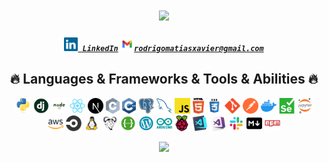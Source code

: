 <!-- <img align="right" src="https://visitor-badge.laobi.icu/badge?page_id=rodrigo-xavier.rodrigo-xavier"> -->

<h1 align="center">
  <a href="https://git.io/typing-svg">
    <img src="https://readme-typing-svg.herokuapp.com/?lines=Hello,+There!+👋;I'm+Rodrigo+M.+Xavier;FullStack+Developer;Nice+to+meet+you!;Welcome+to+my+Profile&center=true&size=30">
  </a>
</h1>

<h5 align="center">
  <code><a href="https://www.linkedin.com/in/rodrigomxavier/" title="LinkedIn Profile"><img width="22" src="images/linkedin.svg"> LinkedIn</a></code>
  <code><a href="mailto:rodrigomatiasxavier@gmail.com" title="Gmail"><img width="22" src="images/gmail.svg">rodrigomatiasxavier@gmail.com</a></code>
<!--   <code><a href="" title="HackerRank Profile"><img width="22" src="images/hackerrank.png"> HackerRank</a></code> -->
<!--   <code><a href="" title="Stack Overflow Profile"><img width="22" src="images/stackoverflow.svg"> Stack Overflow</a></code> -->
</h5>

<h2 align="center">🔥 Languages & Frameworks & Tools & Abilities 🔥</h2>
<p align="center">
  <code><img title="Python" height="25" src="images/python-original.svg"></code>
  <code><img title="Django" height="25" src="images/django.png"></code>
  <code><img title="Node.js" height="25" src="images/node-js.svg"></code>
  <code><img title="React.js" height="25" src="images/react-original.svg"></code>
  <code><img title="Next.js" height="25" src="images/nextjs.svg"></code>
  <code><img title="C" height="25" src="images/c.svg"></code>
  <code><img title="C++" height="25" src="images/cpp.svg"></code>
  <!-- <code><img title="C#" height="25" src="images/cSharp.svg"></code> -->
  <code><img title="PostgreSQL" height="25" src="images/postgresql.svg"></code>
  <code><img title="MySQL" height="25" src="images/mysql.svg"></code>
  <code><img title="Javascript" height="25" src="images/javascript.svg"></code>
  <code><img title="HTML5" height="25" src="images/html5.svg"></code>
  <code><img title="CSS" height="25" src="images/css.svg"></code>
  <code><img title="Git" height="25" src="images/git-original.svg"></code>
  <code><img title="Postman" height="25" src="images/postman.svg"></code>
  <code><img title="Docker" height="25" src="images/docker.svg"></code>
  <code><img title="Selenium" height="25" src="images/selenium.svg"></code>
  <code><img title="Jupyter" height="25" src="images/jupyter.svg"></code>
  <code><img title="AWS" height="25" src="images/aws.svg"></code>
  <code><img title="Circle CI" height="25" src="images/circleci.svg"></code>
  <code><img title="Linux" height="25" src="images/linux.svg"></code>
  <code><img title="Makefile" height="25" src="images/makefile.svg"></code>
  <code><img title="Swagger" height="25" src="images/swagger.svg"></code>
  <code><img title="Wordpress" height="25" src="images/wordpress.svg"></code>
  <code><img title="Arduino" height="25" src="images/arduino.svg"></code>
  <code><img title="Raspberry Pi" height="25" src="images/raspberry-pi.svg"></code>
  <code><img title="Visual Studio Code" height="25" src="images/vscode.png"></code>
  <code><img title="Microsoft Visual Studio" height="25" src="images/visualstudio.png"></code>
  <code><img title="Slack" height="25" src="images/slack-svgrepo.svg"></code>
  <code><img title="Markdown" height="25" src="images/markdown.svg"></code>
  <code><img title="npm" height="25" src="images/npm.svg"></code>
  <!-- <code><img title="Android" height="25" src="images/android.svg"></code> -->
  <!-- <code><img title="PHP" height="25" src="images/php.svg"></code> -->
  <!-- <code><img title="Flask" height="25" src="images/flask.png"></code> -->
</p>

<!--<hr>
<h2 align="center">⚡ Stats ⚡</h2>
<br>
<p align=center>
  <div align=center>
    <a href="https://github.com/denvercoder1/github-readme-streak-stats" title="Go to Source">
      <img align="left" width=390 src="https://streak-stats.demolab.com/?user=rodrigo-xavier&theme=react&border=61dafb&hide_border=true" alt="rodrigo-xavier" />
    </a>
    <a href="https://github.com/anuraghazra/github-readme-stats" title="Go to Source">
      <img align="right" width=390 src="https://github-readme-stats.vercel.app/api?username=rodrigo-xavier&show_icons=true&theme=react&border_color=61dafb&hide_border=true" />
    </a>
  </div>
  <br><br><br><br><br><br><br><br><br>
  <div align=center>
    <a href="https://github.com/anuraghazra/github-readme-stats">
      <img height=200 align="center" src="https://github-readme-stats.vercel.app/api/top-langs/?username=rodrigo-xavier&hide=c%23,powershell,Mathematica,Ruby,Objective-C,Objective-C%2b%2b,Cuda&title_color=61dafb&text_color=ffffff&icon_color=61dafb&bg_color=20232a&langs_count=8&layout=compact&border_color=61dafb&hide_border=true&size_weight=0.5&count_weight=0.5" />
    </a>
  </div>
  <br>
  <img src="https://github-readme-activity-graph.vercel.app/graph?username=rodrigo-xavier&theme=react-dark&bg_color=20232a&hide_border=true" width="100%"/>
</p>
<hr> -->

<p align="center">
  <img src="https://capsule-render.vercel.app/api?type=waving&color=gradient&height=60&section=footer"/>
</p>
